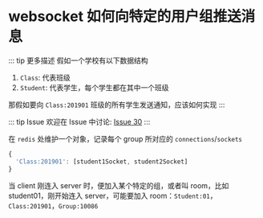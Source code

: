 # websocket 如何向特定的用户组推送消息

::: tip 更多描述 
 假如一个学校有以下数据结构

1. `Class`: 代表班级
1. `Student`: 代表学生，每个学生都在其中一个班级

那假如要向 `Class:201901` 班级的所有学生发送通知，应该如何实现 
:::

::: tip Issue 
 欢迎在 Issue 中讨论: [Issue 30](https://github.com/shfshanyue/Daily-Question/issues/30) 
:::

在 `redis` 处维护一个对象，记录每个 group 所对应的 `connections`/`sockets`

``` js
{
  'Class:201901': [student1Socket, student2Socket]
}
```

当 client 刚连入 server 时，便加入某个特定的组，或者叫 room，比如 student01，刚开始连入 server，可能要加入 room：`Student:01`，`Class:201901`，`Group:10086`